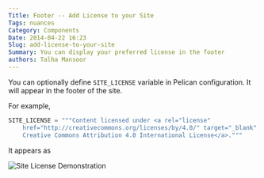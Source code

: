 ```yaml
---
Title: Footer -- Add License to your Site
Tags: nuances
Category: Components
Date: 2014-04-22 16:23
Slug: add-license-to-your-site
Summary: You can display your preferred license in the footer
authors: Talha Mansoor
---
```


You can optionally define `SITE_LICENSE` variable in Pelican configuration. It will appear in the footer of the site.

For example,

```python
SITE_LICENSE = """Content licensed under <a rel="license"
    href="http://creativecommons.org/licenses/by/4.0/" target="_blank" rel="nofollow noopener noreferrer">
    Creative Commons Attribution 4.0 International License</a>."""
```

It appears as

![Site License Demonstration]({static}/images/elegant-theme_license.png)
